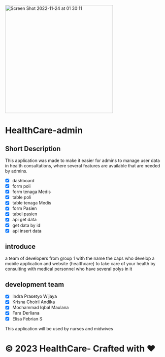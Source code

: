 <img width="350" alt="Screen Shot 2022-11-24 at 01 30 11" src="https://user-images.githubusercontent.com/99785580/203621930-4b195a97-b06c-4f79-aaa8-cca1550e74ba.png">

# HealthCare-admin
## Short Description
This application was made to make it easier for admins to manage user data in health consultations, where several features are available that are needed by admins.

- [x] dashboard
- [x] form poli
- [x] form tenaga Medis
- [x] table poli
- [x] table tenaga Medis
- [x] form Pasien
- [x] tabel pasien
- [x] api get data
- [x] get data by id
- [x] api insert data

## introduce
a team of developers from group 1 with the name the caps who develop a mobile application and website {healthcare} to take care of your health by consulting with medical personnel who have several polys in it

## development team
- [x] Indra Prasetyo Wijaya
- [x] Krisna Choiril Andika
- [x] Mochammad Iqbal Maulana
- [x] Fara Derliana
- [x] Elisa Febrian S

This application will be used by nurses and midwives
#  © 2023 HealthCare- Crafted with ❤️

